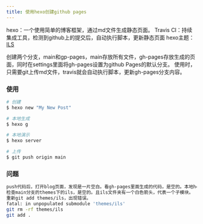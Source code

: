 ```yaml
---
title: 使用hexo创建github pages
---
```



hexo：一个使用简单的博客框架，通过md文件生成静态页面。
Travis CI：持续集成工具，检测到github上的提交后，自动执行脚本，更新静态页面
hexo主题：[ILS](https://github.com/XPoet/hexo-theme-keep)

创建两个分支，main和gp-pages，main存放所有文件，gh-pages存放生成的页面，同时在settings里面将gh-pages设置为github Pages的默认分支。
使用时，只需要git上传md文件，travis就会自动执行脚本，更新gh-pages分支内容。
### 使用

``` bash
# 创建
$ hexo new "My New Post"

# 本地生成
$ hexo g 

# 本地演示
$ hexo server

# 上传
$ git push origin main

```

### 问题

``` bash
push代码后，打开blog页面，发现是一片空白。看gh-pages里面生成的代码，是空的。本地hexo generate是没有问题的。
检查main分支的themes下的ils，是空的。且ils文件夹有一个白色箭头，代表一个子模块。
重新git add themes/ils，出现错误。
fatal: in unpopulated submodule 'themes/ils'
git rm -rf themes/ils
git add .

```
